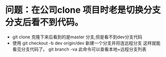# 问题：在公司clone 项目时老是切换分支分支后看不到代码。
* git clone  克隆下来后看到的是master 分支,但是看不到dev分支代码
* 使用  git checkout -b dev origin/dev   新建一个分支并将连远程分支 这样就能看见分支代码了。
git branch -va   此命令可以查看本地+远程分支列表